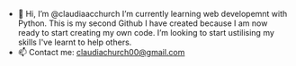 - 👋 Hi, I’m @claudiaacchurch
I’m currently learning web developemnt with Python. 
This is my second Github I have created because I am now ready to start creating my own code. 
I’m looking to start ustilising my skills I've learnt to help others.
- 📫 Contact me: claudiachurch00@gmail.com
